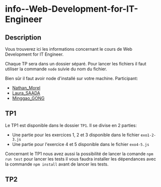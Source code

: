 # info--Web-Development-for-IT-Engineer

## Description

Vous trouverez ici les informations concernant le cours de Web Development for IT Engineer.

Chaque TP sera dans un dossier séparé.
Pour lancer les fichiers il faut utiliser la commande `node` suivie du nom du fichier.

Bien sûr il faut avoir node d'installé sur votre machine.
Participant:

- [Nathan_Morel]()
- [Laura_SAADA]()
- [Minggao_GONG]()

## TP1

Le TP1 est disponible dans le dossier `TP1`.
Il se divise en 2 parties:

- Une partie pour les exercices 1, 2 et 3 disponible dans le fichier `exo1-2-3.js`
- Une partie pour l'exercice 4 et 5 disponible dans le fichier `exo4-5.js`

Concernant le TP1 nous avez aussi la possibilité de lancer la comande `npm run test` pour lancer les tests il vous faudra installer les dépendances avec la commande `npm install` avant de lancer les tests.

## TP2
